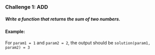 ### Challenge 1: ADD

##### Write a function that returns the sum of two numbers.

#### Example:
For `param1 = 1` and `param2 = 2`, the output should be `solution(param1, param2) = 3`